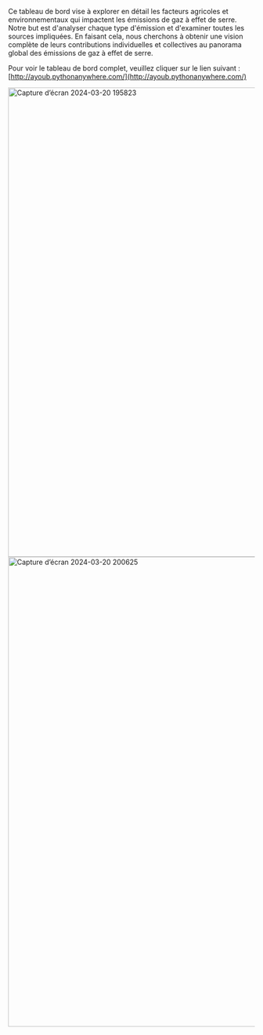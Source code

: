 Ce tableau de bord vise à explorer en détail les facteurs agricoles et environnementaux qui impactent les émissions de gaz à effet de serre. Notre but est d'analyser chaque type d'émission et d'examiner toutes les sources impliquées. En faisant cela, nous cherchons à obtenir une vision complète de leurs contributions individuelles et collectives au panorama global des émissions de gaz à effet de serre.

 Pour voir le tableau de bord complet, veuillez cliquer sur le lien suivant : [http://ayoub.pythonanywhere.com/](http://ayoub.pythonanywhere.com/)

<img width="957" alt="Capture d’écran 2024-03-20 195823" src="https://github.com/Ayoub-Briguiche/Dash_plotly/assets/159647559/1d46426a-9949-44d0-86d4-c70a692443e3">

<img width="958" alt="Capture d’écran 2024-03-20 200625" src="https://github.com/Ayoub-Briguiche/Dash_plotly/assets/159647559/9c5d4bb3-d08e-41ba-a479-771b09eeee00">
